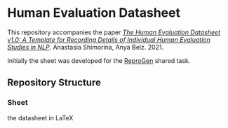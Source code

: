 # Human Evaluation Datasheet
This repository accompanies the paper _[The Human Evaluation Datasheet v1.0: A Template for Recording Details of Individual Human Evaluation Studies in NLP](https://arxiv.org/abs/2103.09710)_. Anastasia Shimorina, Anya Belz. 2021.

Initially the sheet was developed for the [ReproGen](https://reprogen.github.io/) shared task.

## Repository Structure

### Sheet
the datasheet in LaTeX
